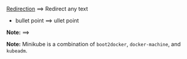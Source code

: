 [Redirection](https://google.com/) ==>  Redirect any text

* bullet point  ==> ullet point

**Note:**  ==> 

**Note:** Minikube is a combination of `boot2docker`, `docker-machine`, and `kubeadm`.
